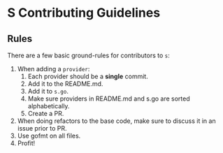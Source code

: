 # S Contributing Guidelines

## Rules

There are a few basic ground-rules for contributors to `s`:

1. When adding a `provider`: 
    1. Each provider should be a **single** commit.
    2. Add it to the README.md.
    3. Add it to `s.go`.
    4. Make sure providers in README.md and s.go are sorted alphabetically.
    5. Create a PR.
2. When doing refactors to the base code, make sure to discuss it in an issue prior to PR.
3. Use gofmt on all files.
4. Profit!
